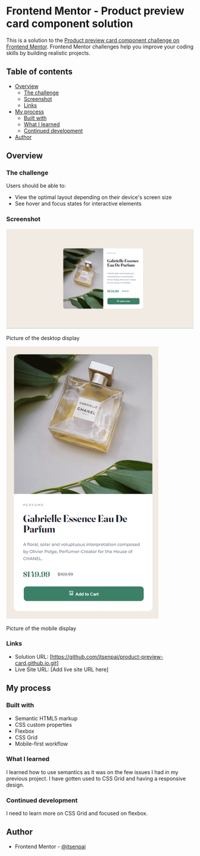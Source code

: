 # Frontend Mentor - Product preview card component solution

This is a solution to the [Product preview card component challenge on Frontend Mentor](https://www.frontendmentor.io/challenges/product-preview-card-component-GO7UmttRfa). Frontend Mentor challenges help you improve your coding skills by building realistic projects. 

## Table of contents

- [Overview](#overview)
  - [The challenge](#the-challenge)
  - [Screenshot](#screenshot)
  - [Links](#links)
- [My process](#my-process)
  - [Built with](#built-with)
  - [What I learned](#what-i-learned)
  - [Continued development](#continued-development)
- [Author](#author)



## Overview

### The challenge

Users should be able to:

- View the optimal layout depending on their device's screen size
- See hover and focus states for interactive elements

### Screenshot

![](/screenshot/Screenshot-desktop.png)

Picture of the desktop display 

![](/screenshot/Screenshot-mobile.png)

Picture of the mobile display 


### Links

- Solution URL: [https://github.com/jtsenpai/product-preview-card.github.io.git]
- Live Site URL: [Add live site URL here]

## My process

### Built with

- Semantic HTML5 markup
- CSS custom properties
- Flexbox
- CSS Grid
- Mobile-first workflow

### What I learned

I learned how to use semantics as it was on the few issues I had in my previous project. I have gotten used to CSS Grid and having a responsive design.

### Continued development

I need to learn more on CSS Grid and focused on flexbox.



## Author

- Frontend Mentor - [@jtsenpai](https://www.frontendmentor.io/profile/jtsenpai)

